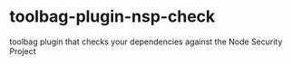 # toolbag-plugin-nsp-check
toolbag plugin that checks your dependencies against the Node Security Project

